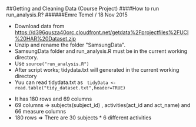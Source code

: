 
##Getting and Cleaning Data (Course Project)
####How to run run_analysis.R?
######Emre Temel / 18 Nov 2015


* Download data from https://d396qusza40orc.cloudfront.net/getdata%2Fprojectfiles%2FUCI%20HAR%20Dataset.zip  
* Unzip and rename the folder  "SamsungData".
* SamsungData folder and run_analysis.R must be in the current working directory.
* Use ``` source("run_analysis.R") ```
* After script works; tidydata.txt will generated in the current working directory
* Yuu can read  tidydata.txt as  ```  tidyData <- read.table("tidy_dataset.txt",header=TRUE)  ```
 - It has 180 rows and 69 columns
 - 69 columns => subjects(subject_id) , activities(act_id and act_name) and 66 measure columns
 - 180 rows   => There are 30 subjects * 6 different activities

